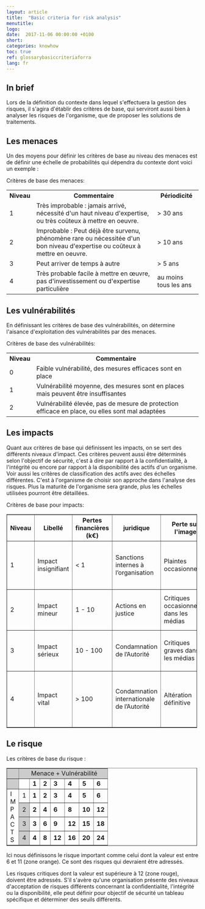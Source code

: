 ```yaml
---
layout: article
title:  "Basic criteria for risk analysis"
menutitle:
logo:
date:  2017-11-06 00:00:00 +0100
short:
categories: knowhow
toc: true
ref: glossarybasiccriteriaforra
lang: fr
---
```


## In brief
Lors de la définition du contexte dans lequel s'effectuera la gestion des risques, il s'agira d'établir des critères de base, qui serviront aussi bien à analyser les risques de l'organisme, que de proposer les solutions de traitements.

## Les menaces
Un des moyens pour définir les critères de base au niveau des menaces est de définir une échelle de probabilités qui dépendra du contexte dont voici un exemple :

Critères de base des menaces:

<table class="table">
  <tr>
    <th class="t-cell">Niveau</th>
    <th class="t-cell">Commentaire</th>
    <th class="t-cell">Périodicité</th>
  </tr>
  <tr>
    <td class="t-cell">1</td>
    <td class="t-cell">Très improbable : jamais arrivé, nécessité d'un haut niveau d'expertise, ou très coûteux à mettre en oeuvre.</td>
    <td class="t-cell">> 30 ans</td>
  </tr>
  <tr>
    <td class="t-cell">2</td>
    <td class="t-cell">Improbable : Peut déjà être survenu, phénomène rare ou nécessitée d'un bon niveau d'expertise ou coûteux à mettre en oeuvre.</td>
    <td class="t-cell">> 10 ans</td>
  </tr>
  <tr>
    <td class="t-cell">3</td>
    <td class="t-cell">Peut arriver de temps à autre</td>
    <td class="t-cell">> 5 ans</td>
  </tr>
  <tr>
    <td class="t-cell">4</td>
    <td class="t-cell">Très probable facile à mettre en œuvre, pas d'investissement ou d'expertise particulière</td>
    <td class="t-cell">au moins tous les ans</td>
  </tr>
</table>




## Les vulnérabilités

En définissant les critères de base des vulnérabilités, on détermine l'aisance d'exploitation des vulnérabilités par des menaces.

Critères de base des vulnérabilités:

<table class="table">
  <tr>
    <th class="t-cell">Niveau</th>
    <th class="t-cell">Commentaire</th>
  </tr>
  <tr>
    <td class="t-cell">0</td>
    <td class="t-cell">Faible vulnérabilité, des mesures efficaces sont en place</td>
  </tr>
  <tr>
    <td class="t-cell">1</td>
    <td class="t-cell">Vulnérabilité moyenne, des mesures sont en places mais peuvent être insuffisantes</td>
  </tr>
  <tr>
    <td class="t-cell">2</td>
    <td class="t-cell">Vulnérabilité élevée, pas de mesure de protection efficace en place, ou elles sont mal adaptées</td>
  </tr>
</table>



## Les impacts

Quant aux critères de base qui définissent les impacts, on se sert des différents niveaux d'impact. Ces critères peuvent aussi être déterminés selon l'objectif de sécurité, c'est à dire par rapport à la confidentialité, à l'intégrité ou encore par rapport à la disponibilité des actifs d'un organisme. Voir aussi les critères de classification des actifs avec des échelles différentes. C'est à l'organisme de choisir son approche dans l'analyse des risques. Plus la maturité de l'organisme sera grande, plus les échelles utilisées pourront être détaillées.

Critères de base pour impacts:

<table align="center" border="1" cellpadding="1" cellspacing="1" style="width: 500px;">
	<tr><th class="color-table-grey">
				Niveau</th>
			<th class="color-table-grey">
				Libellé</th>
			<th class="color-table-grey">
				Pertes financières (k€)</th>
			<th class="color-table-grey">
				juridique</th>
			<th class="color-table-grey">
				Perte sur l'image</th>
			<th class="color-table-grey">
				social, vie privée</th>
			<th class="color-table-grey">
				Commentaire</th>
		</tr><tr><td>
				1</td>
			<td>
				Impact insignifiant</td>
			<td>
				&lt; 1</td>
			<td>
				Sanctions internes à l’organisation</td>
			<td>
				Plaintes occasionnelles</td>
			<td>
				Divulgation de données personnelles peu sensibles</td>
			<td>
				Engage quelques frais dérisoires, ou ne sera pas remarqué extérieurement</td>
		</tr><tr><td>
				2</td>
			<td>
				Impact mineur</td>
			<td>
				1 - 10</td>
			<td>
				Actions en justice</td>
			<td>
				Critiques occasionnelles dans les médias</td>
			<td>
				Atteinte passagère à la réputation</td>
			<td>
				Engage des frais notoires, visible d'un point de vue externe</td>
		</tr><tr><td>
				3</td>
			<td>
				Impact sérieux</td>
			<td>
				10 - 100</td>
			<td>
				Condamnation de l’Autorité</td>
			<td>
				Critiques graves dans les médias</td>
			<td>
				Atteinte sérieuse à l’intégrité ou à la réputation</td>
			<td>
				Des frais conséquents sont à engager pour relever la situation</td>
		</tr><tr><td>
				4</td>
			<td>
				Impact vital</td>
			<td>
				&gt; 100</td>
			<td>
				Condamnation internationale de l’Autorité</td>
			<td>
				Altération définitive</td>
			<td>
				Perte de vie humaine / Atteinte grave à la réputation</td>
			<td>
				Perturbation majeure pour le citoyen, mais il n'y a pas péril à la survie de l'organisme</td>
		</tr></table>

## Le risque

Les critères de base du risque :

<table style="width:500px;" align="center" border="1" cellpadding="1" cellspacing="1">
	<tr>
		<td style="background-color:rgb(204,204,204);">
			&nbsp;
		</td>
			<td colspan="7" style="text-align:center;background-color:rgb(204,204,204);">
				&nbsp;Menace + Vulnérabilité</td>
		</tr><tr><td style="background-color:rgb(204,204,204);">
				&nbsp;</td>
			<td class="color-table-grey">
				&nbsp;</td>
			<td class="color-table-grey">
				<strong>1</strong></td>
			<td class="color-table-grey">
				<strong>2</strong></td>
			<td class="color-table-grey">
				<strong>3</strong></td>
			<td class="color-table-grey">
				<strong>4</strong></td>
			<td class="color-table-grey">
				<strong>5</strong></td>
			<td class="color-table-grey">
				<strong>6</strong></td>
		</tr><tr><td rowspan="4" class="color-table-grey">
				I<br>
				M<br>
				P<br>
				A<br>
				C<br>
				T<br>
				S</td>
			<td class="color-table-grey">
				1</td>
			<td class="color-table-green">
				<strong>1</strong></td>
			<td class="color-table-green">
				<strong>2</strong></td>
			<td class="color-table-green">
				<strong>3</strong></td>
			<td class="color-table-green">
				<strong>4</strong></td>
			<td class="color-table-green">
				<strong>5</strong></td>
			<td class="color-table-orange">
				<strong>6</strong></td>
		</tr><tr><td style="text-align:center;background-color:rgb(204,204,204);">
				2</td>
			<td class="color-table-green">
				<strong>2</strong></td>
			<td class="color-table-green">
				<strong>4</strong></td>
			<td class="color-table-orange">
				<strong>6</strong></td>
			<td class="color-table-orange">
				<strong>8</strong></td>
			<td class="color-table-orange">
				<strong>10</strong></td>
			<td class="color-table-red">
				<strong>12</strong></td>
		</tr><tr><td style="text-align:center;background-color:rgb(204,204,204);">
				3</td>
			<td class="color-table-green">
				<strong>3</strong></td>
			<td class="color-table-orange">
				<strong>6</strong></td>
			<td class="color-table-orange">
				<strong>9</strong></td>
			<td class="color-table-red">
				<strong>12</strong></td>
			<td class="color-table-red">
				<strong>15</strong></td>
			<td class="color-table-red">
				<strong>18</strong></td>
		</tr><tr><td style="text-align:center;background-color:rgb(204,204,204);">
				4</td>
			<td class="color-table-green">
				<strong>4</strong></td>
			<td class="color-table-orange">
				<strong>8</strong></td>
			<td class="color-table-red">
				<strong>12</strong></td>
			<td class="color-table-red">
				<strong>16</strong></td>
			<td class="color-table-red">
				<strong>20</strong></td>
			<td class="color-table-red">
				<strong>24</strong></td>
		</tr>
</table>


Ici nous définissons le risque important comme celui dont la valeur est entre 6 et 11 (zone orange). Ce sont des risques qui devraient être adressés.

Les risques critiques dont la valeur est supérieure à 12 (zone rouge), doivent être adressés.
S'il s'avère qu'une organisation présente des niveaux d'acceptation de risques différents concernant la confidentialité, l'intégrité ou la disponibilité, elle peut définir pour objectif de sécurité un tableau spécifique et déterminer des seuils différents.
